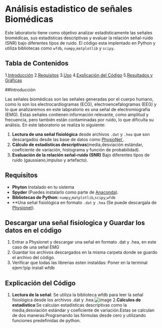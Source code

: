 # Análisis estadistico de señales Biomédicas 
Este laboratorio tiene como objetivo analizar estadisticamente las señales biomédicas, sus estadisticas descriptivas y evaluar la relación señal-ruido (SNR) bajo diferentes tipos de ruido. El código esta implentado en Python y utiliza bibliotecas como `wfdb`, `numpy`,`matplotlib` y `scipy`.

## Tabla de Contenidos 
1.[Introducción](#introducción)
2.[Requisitos](#requisitos)
3.[Uso](#uso)
4.[Explicación del Código](#explicación-del-código)
5.[Resultados y Gráficas](#resultados-y-gráficas)

##Introducción 

Las señales biomédicas son las señales generadas por el cuerpo humano, como lo son los electrocardiogramas (ECG), electroencefalogramas (EEG) y lo que analizaremos en este labpratorio es una señal de electromiografia (EMG). Estas señales contienen información relevante, como amplitud y frecuencia, pero también están contaminadas por ruido, lo que dificulta su análisis. En este laboratorio se realiza lo siguiente: 

1. **Lectura de una señal fisiológica** desde archivos `.dat` y `.hea` que son descargados desde las base de datos como [PhysioNet`](https://physionet.org/).
2. **Cálculo de estadísticas descriptivas**(media,desviación estándar, coeficiente de variación, histograma y función de probabilidad).
3. **Evaluación de la relación señal-ruido (SNR)** Bajo diferentes tipos de ruido (gaussiano,impulso y artefacto).

## Requisitos 

- **Phyton** Instalado en tu sistema 
- **Spyder** (Puedes instalarlo como parte de [Anaconda](https://www.anaconda.com/)).
- **Bibliotecas de Python:** `numpy`,`matplotlib`,`scipy`,`wfdb`
- **Una señal fisiológica en formato `.dat` y `.hea` (Se puede descargala de [Physionet](https://physionet.org/)).

## Descargar una señal fisiologica y Guardar los datos en el código 
1. Entrar a Physionet y descargar una señal en formato .dat y .hea, en este caso de una señal EMG
2. Guardar los archivos descargados en la misma carpeta donde se guardo el archivo del código.
3. Verificar que todas las librerias esten instaldas: Poner en la terminal ejem:!pip install wfdb 

   
## Explicación del Código  

1. **Lectura de la señal**: Se utiliza la biblioteca wfdb para leer la señal fisiológica desde los archivos .dat y .hea
![image](https://github.com/user-attachments/assets/a6ebaa49-53fc-48ba-b1fd-f9ea67d60226)
2.**Cálculos de estadistica**:Se calculan estadísticas descriptivas como la media,desviación estándar y coeficiente de variación.Estas se calculan de dos maneras:Programando las fórmulas desde cero y utilizando funciones predefinidas de python. 
